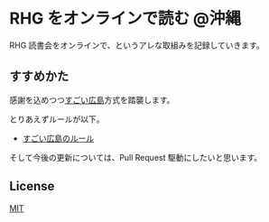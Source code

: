 # RHG をオンラインで読む @沖縄

RHG 読書会をオンラインで、というアレな取組みを記録していきます。

## すすめかた

感謝を込めつつ[すごい広島](http://great-h.github.io/)方式を踏襲します。

とりあえずルールが以下。

- [すごい広島のルール](http://great-h.github.io/rule.html)

そして今後の更新については、Pull Request 駆動にしたいと思います。

## License

[MIT](http://opensource.org/licenses/MIT)
